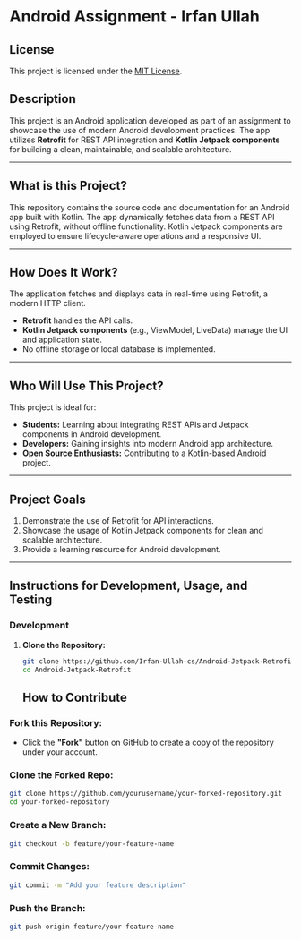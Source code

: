 # Android Assignment - Irfan Ullah

## License  

This project is licensed under the [MIT License](https://github.com/Irfan-Ullah-cs/Android-Jetpack-Retrofit/blob/main/LICENSE).  


## Description

This project is an Android application developed as part of an assignment to showcase the use of modern Android development practices. The app utilizes **Retrofit** for REST API integration and **Kotlin Jetpack components** for building a clean, maintainable, and scalable architecture.

---

## What is this Project?

This repository contains the source code and documentation for an Android app built with Kotlin. The app dynamically fetches data from a REST API using Retrofit, without offline functionality. Kotlin Jetpack components are employed to ensure lifecycle-aware operations and a responsive UI.

---

## How Does It Work?

The application fetches and displays data in real-time using Retrofit, a modern HTTP client.  
- **Retrofit** handles the API calls.  
- **Kotlin Jetpack components** (e.g., ViewModel, LiveData) manage the UI and application state.  
- No offline storage or local database is implemented.  

---

## Who Will Use This Project?

This project is ideal for:  
- **Students:** Learning about integrating REST APIs and Jetpack components in Android development.  
- **Developers:** Gaining insights into modern Android app architecture.  
- **Open Source Enthusiasts:** Contributing to a Kotlin-based Android project.

---

## Project Goals

1. Demonstrate the use of Retrofit for API interactions.  
2. Showcase the usage of Kotlin Jetpack components for clean and scalable architecture.  
3. Provide a learning resource for Android development.  

---

## Instructions for Development, Usage, and Testing  

### Development
1. **Clone the Repository:**  
   ```bash
   git clone https://github.com/Irfan-Ullah-cs/Android-Jetpack-Retrofit.git
   cd Android-Jetpack-Retrofit
   ```
   ## How to Contribute  

### Fork this Repository:  
- Click the **"Fork"** button on GitHub to create a copy of the repository under your account.  

### Clone the Forked Repo:  
```bash
git clone https://github.com/yourusername/your-forked-repository.git
cd your-forked-repository
```
### Create a New Branch:
```bash
git checkout -b feature/your-feature-name
```
### Commit Changes:
```bash
git commit -m "Add your feature description"
```
### Push the Branch:
```bash
git push origin feature/your-feature-name
```



